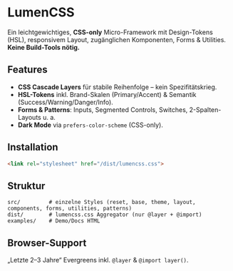 # LumenCSS

Ein leichtgewichtiges, **CSS-only** Micro-Framework mit Design-Tokens (HSL), responsivem Layout, zugänglichen Komponenten, Forms & Utilities. **Keine Build-Tools nötig.**

## Features
- **CSS Cascade Layers** für stabile Reihenfolge – kein Spezifitätskrieg.
- **HSL-Tokens** inkl. Brand-Skalen (Primary/Accent) & Semantik (Success/Warning/Danger/Info).
- **Forms & Patterns**: Inputs, Segmented Controls, Switches, 2-Spalten-Layouts u. a.
- **Dark Mode** via `prefers-color-scheme` (CSS-only).

## Installation
```html
<link rel="stylesheet" href="/dist/lumencss.css">
```

## Struktur
```
src/         # einzelne Styles (reset, base, theme, layout, components, forms, utilities, patterns)
dist/        # lumencss.css Aggregator (nur @layer + @import)
examples/    # Demo/Docs HTML
```

## Browser-Support
„Letzte 2–3 Jahre“ Evergreens inkl. `@layer` & `@import layer()`.
